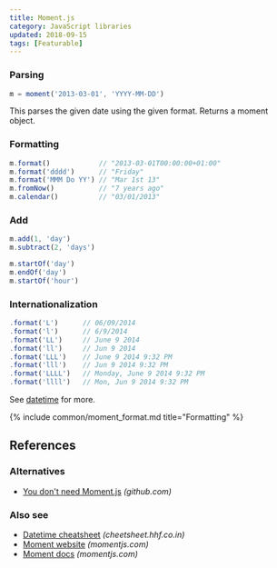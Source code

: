```yaml
---
title: Moment.js
category: JavaScript libraries
updated: 2018-09-15
tags: [Featurable]
---
```


### Parsing

```js
m = moment('2013-03-01', 'YYYY-MM-DD')
```

This parses the given date using the given format. Returns a moment object.

### Formatting

```js
m.format()            // "2013-03-01T00:00:00+01:00"
m.format('dddd')      // "Friday"
m.format('MMM Do YY') // "Mar 1st 13"
m.fromNow()           // "7 years ago"
m.calendar()          // "03/01/2013"
```

### Add

```js
m.add(1, 'day')
m.subtract(2, 'days')
```

```js
m.startOf('day')
m.endOf('day')
m.startOf('hour')
```

### Internationalization

```js
.format('L')      // 06/09/2014
.format('l')      // 6/9/2014
.format('LL')     // June 9 2014
.format('ll')     // Jun 9 2014
.format('LLL')    // June 9 2014 9:32 PM
.format('lll')    // Jun 9 2014 9:32 PM
.format('LLLL')   // Monday, June 9 2014 9:32 PM
.format('llll')   // Mon, Jun 9 2014 9:32 PM
```

See [datetime](./datetime) for more.

{% include common/moment_format.md title="Formatting" %}

## References

### Alternatives

* [You don't need Moment.js](https://github.com/you-dont-need/You-Dont-Need-Momentjs) _(github.com)_

### Also see

* [Datetime cheatsheet](./datetime) _(cheetsheet.hhf.co.in)_
* [Moment website](http://momentjs.com/) _(momentjs.com)_
* [Moment docs](http://momentjs.com/docs/) _(momentjs.com)_
